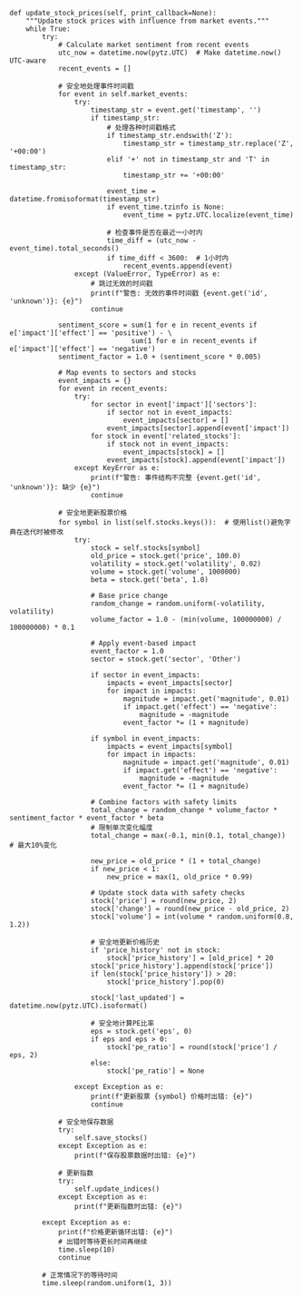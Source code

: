     def update_stock_prices(self, print_callback=None):
        """Update stock prices with influence from market events."""
        while True:
            try:
                # Calculate market sentiment from recent events
                utc_now = datetime.now(pytz.UTC)  # Make datetime.now() UTC-aware
                recent_events = []
                
                # 安全地处理事件时间戳
                for event in self.market_events:
                    try:
                        timestamp_str = event.get('timestamp', '')
                        if timestamp_str:
                            # 处理各种时间戳格式
                            if timestamp_str.endswith('Z'):
                                timestamp_str = timestamp_str.replace('Z', '+00:00')
                            elif '+' not in timestamp_str and 'T' in timestamp_str:
                                timestamp_str += '+00:00'
                            
                            event_time = datetime.fromisoformat(timestamp_str)
                            if event_time.tzinfo is None:
                                event_time = pytz.UTC.localize(event_time)
                            
                            # 检查事件是否在最近一小时内
                            time_diff = (utc_now - event_time).total_seconds()
                            if time_diff < 3600:  # 1小时内
                                recent_events.append(event)
                    except (ValueError, TypeError) as e:
                        # 跳过无效的时间戳
                        print(f"警告: 无效的事件时间戳 {event.get('id', 'unknown')}: {e}")
                        continue
                
                sentiment_score = sum(1 for e in recent_events if e['impact']['effect'] == 'positive') - \
                                  sum(1 for e in recent_events if e['impact']['effect'] == 'negative')
                sentiment_factor = 1.0 + (sentiment_score * 0.005)

                # Map events to sectors and stocks
                event_impacts = {}
                for event in recent_events:
                    try:
                        for sector in event['impact']['sectors']:
                            if sector not in event_impacts:
                                event_impacts[sector] = []
                            event_impacts[sector].append(event['impact'])
                        for stock in event['related_stocks']:
                            if stock not in event_impacts:
                                event_impacts[stock] = []
                            event_impacts[stock].append(event['impact'])
                    except KeyError as e:
                        print(f"警告: 事件结构不完整 {event.get('id', 'unknown')}: 缺少 {e}")
                        continue

                # 安全地更新股票价格
                for symbol in list(self.stocks.keys()):  # 使用list()避免字典在迭代时被修改
                    try:
                        stock = self.stocks[symbol]
                        old_price = stock.get('price', 100.0)
                        volatility = stock.get('volatility', 0.02)
                        volume = stock.get('volume', 1000000)
                        beta = stock.get('beta', 1.0)

                        # Base price change
                        random_change = random.uniform(-volatility, volatility)
                        volume_factor = 1.0 - (min(volume, 100000000) / 100000000) * 0.1

                        # Apply event-based impact
                        event_factor = 1.0
                        sector = stock.get('sector', 'Other')
                        
                        if sector in event_impacts:
                            impacts = event_impacts[sector]
                            for impact in impacts:
                                magnitude = impact.get('magnitude', 0.01)
                                if impact.get('effect') == 'negative':
                                    magnitude = -magnitude
                                event_factor *= (1 + magnitude)
                                
                        if symbol in event_impacts:
                            impacts = event_impacts[symbol]
                            for impact in impacts:
                                magnitude = impact.get('magnitude', 0.01)
                                if impact.get('effect') == 'negative':
                                    magnitude = -magnitude
                                event_factor *= (1 + magnitude)

                        # Combine factors with safety limits
                        total_change = random_change * volume_factor * sentiment_factor * event_factor * beta
                        # 限制单次变化幅度
                        total_change = max(-0.1, min(0.1, total_change))  # 最大10%变化
                        
                        new_price = old_price * (1 + total_change)
                        if new_price < 1:
                            new_price = max(1, old_price * 0.99)

                        # Update stock data with safety checks
                        stock['price'] = round(new_price, 2)
                        stock['change'] = round(new_price - old_price, 2)
                        stock['volume'] = int(volume * random.uniform(0.8, 1.2))
                        
                        # 安全地更新价格历史
                        if 'price_history' not in stock:
                            stock['price_history'] = [old_price] * 20
                        stock['price_history'].append(stock['price'])
                        if len(stock['price_history']) > 20:
                            stock['price_history'].pop(0)
                            
                        stock['last_updated'] = datetime.now(pytz.UTC).isoformat()
                        
                        # 安全地计算PE比率
                        eps = stock.get('eps', 0)
                        if eps and eps > 0:
                            stock['pe_ratio'] = round(stock['price'] / eps, 2)
                        else:
                            stock['pe_ratio'] = None
                            
                    except Exception as e:
                        print(f"更新股票 {symbol} 价格时出错: {e}")
                        continue

                # 安全地保存数据
                try:
                    self.save_stocks()
                except Exception as e:
                    print(f"保存股票数据时出错: {e}")
                
                # 更新指数
                try:
                    self.update_indices()
                except Exception as e:
                    print(f"更新指数时出错: {e}")
                
            except Exception as e:
                print(f"价格更新循环出错: {e}")
                # 出错时等待更长时间再继续
                time.sleep(10)
                continue
            
            # 正常情况下的等待时间
            time.sleep(random.uniform(1, 3))